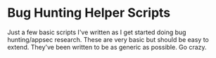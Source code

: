 # Bug Hunting Helper Scripts
Just a few basic scripts I've written as I get started doing bug hunting/appsec research. These are very basic but should be easy to extend. They've been written to be as generic as possible. Go crazy.
